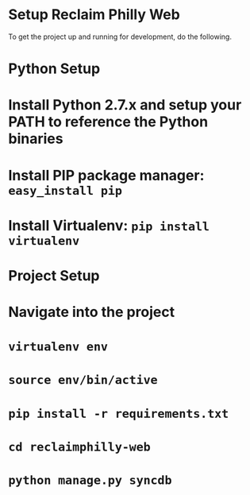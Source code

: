 Setup Reclaim Philly Web
====

To get the project up and running for development, do the following.

Python Setup
====

# Install Python 2.7.x and setup your PATH to reference the Python binaries
# Install PIP package manager: `easy_install pip`
# Install Virtualenv: `pip install virtualenv`

Project Setup
====
# Navigate into the project
# `virtualenv env` 
# `source env/bin/active`
# `pip install -r requirements.txt`
# `cd reclaimphilly-web`
# `python manage.py syncdb`
